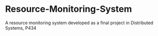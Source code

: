 # Resource-Monitoring-System
A resource monitoring system developed as a final project in Distributed Systems, P434
